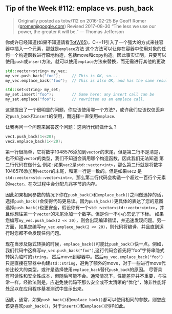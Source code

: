 ## Tip of the Week #112: emplace vs. push_back

> Originally posted as totw/112 on 2016-02-25
> By Geoff Romer (gromer@google.com)
> Revised 2017-08-30
> “The less we use our power, the greater it will be.” — Thomas Jefferson

你或许已经知道(如果不知道请看[TotW65](https://abseil.io/tips/65))，C++11引入了一个强大的方式来往容器中插入一个元素，那就是`emplace`方法
这个方法可以让你在容器中使用对象的任何一个构造函数进行原地构造，包括move和copy构造。因此事实证明，只要可以使用`push`或`insert`方法，就可以使用`emplace`方法来替换，而无需进行其他的更改

```cpp
std::vector<string> my_vec;
my_vec.push_back("foo");     // This is OK, so...
my_vec.emplace_back("foo");  // This is also OK, and has the same result

std::set<string> my_set;
my_set.insert("foo");        // Same here: any insert call can be
my_set.emplace("foo");       // rewritten as an emplace call.
```

这里提出了一个很明显的问题，你应该使用哪一个方法?，或许我们应该仅仅丢弃对`push_back`和`insert`的使用，而选择一直使用`emplace`.

让我再问一个问题来回答这个问题：这两行代码做什么？

```cpp
vec1.push_back(1<<20);
vec2.emplace_back(1<<20);
```

第一行很简单，它将数字1048576添加到`vector`的末尾，但是第二行不是清楚，也不知道`vector`的类型，我们不知道会调用哪个构造函数，因此我们无法知道
第二行代码在做什么.例如: 如果`vec2`是`std::vector<int>`，那么第二行就是将数字1048576添加到`vector`的末尾，和第一行是一致的。但是如果`vec2`
是`std::vector<std::vector<int>>`，那么第二行代码会构造一个超过一百行个元素的`vector`。在次过程中会分配几兆字节的内存。

因此如果相同参数的情况下你在`push_back()`和`emplace_back()`之间做选择的话，选择`push_back()`会使得代码更易读。因为`push_back()`更具体的表达了您的意图
选择`push_back()`也更安全，假设你有一个`std::vector<std::vector<int>>`，并且你想往第一个`vector`的末尾添加一个数字。但是你一不小心忘记了下标。
如果您编写`my_vec.push_back(2 << 20)`，则会出现编译错误，并迅速发现问题。另一方面，如果您编写`my_vec.emplace_back(2 << 20)`，则代码将编译，并且直到运行时您都不会发现任何问题。

现在当涉及隐式转换的时候，`emplace_back()`可能比`push_back()`快一点。例如，我们代码中这样写`my_vec.push_back("foo")`,这行代码会首先将"foo"字符串隐式转换为临时的`string`，
然后move到容器中。然后`my_vec.emplace_back("foo")`只是直接在容器中构建`std::string`，避免了额外的move，对于一些进行move代价比较大的类型，或许是选择使用`emplace_back`替代`push_back`的原因。
尽管具有可读性和安全性成本，但随后可能不会。通常情况下，性能差异并不重要，与往常一样，经验法则是，应避免使代码不那么安全或不太清晰的“优化”，除非性能好处足以在应用程序基准测试中显示出来。

因此，通常，如果`push_back()`和`emplace_back()`都可以使用相同的参数，则您应该更喜欢`push_back()`，对于`insert()`和`emplace()`同样如此。